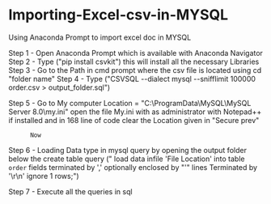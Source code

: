 # Importing-Excel-csv-in-MYSQL
Using Anaconda Prompt to import excel doc in MYSQL

Step 1 - Open Anaconda Prompt which is available with Anaconda Navigator 
Step 2 - Type ("pip install csvkit") this will install all the necessary Libraries 
Step 3 - Go to the Path in cmd prompt where the csv file is located using cd "folder name"
Step 4 - Type ("CSVSQL --dialect mysql --snifflimit 100000 order.csv > output_folder.sql")

Step 5 - Go to My computer Location = "C:\ProgramData\MySQL\MySQL Server 8.0\my.ini" open the file My.ini 
          with as administrator with Notepad++ if installed and in 168 line of code clear the Location given in "Secure prev"
          
          Now 
Step 6 - Loading Data 
          type in mysql query by opening the output folder below the create table query 
         (" load data infile 'File Location'
         into table `order`
         fields terminated by ','
         optionally enclosed by "'"
         lines Terminated by '\r\n'
         ignore 1 rows;")

Step 7 - Execute all the queries in sql 
